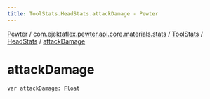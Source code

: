 ```yaml
---
title: ToolStats.HeadStats.attackDamage - Pewter
---
```


[Pewter](../../../index.html) / [com.ejektaflex.pewter.api.core.materials.stats](../../index.html) / [ToolStats](../index.html) / [HeadStats](index.html) / [attackDamage](./attack-damage.html)

# attackDamage

`var attackDamage: `[`Float`](https://kotlinlang.org/api/latest/jvm/stdlib/kotlin/-float/index.html)